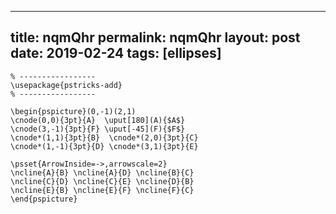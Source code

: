 ---
 title: nqmQhr
 permalink: nqmQhr
 layout: post
 date: 2019-02-24
 tags: [ellipses]
 ---

```latex% Dans le préambule
% -----------------
\usepackage{pstricks-add}
% -----------------

\begin{pspicture}(0,-1)(2,1)
\cnode(0,0){3pt}{A}  \uput[180](A){$A$}
\cnode(3,-1){3pt}{F} \uput[-45](F){$F$}
\cnode*(1,1){3pt}{B}  \cnode*(2,0){3pt}{C}
\cnode*(1,-1){3pt}{D} \cnode*(3,1){3pt}{E}

\psset{ArrowInside=->,arrowscale=2}
\ncline{A}{B} \ncline{A}{D} \ncline{B}{C}
\ncline{C}{D} \ncline{C}{E} \ncline{D}{B}
\ncline{E}{B} \ncline{E}{F} \ncline{F}{C}
\end{pspicture}
```